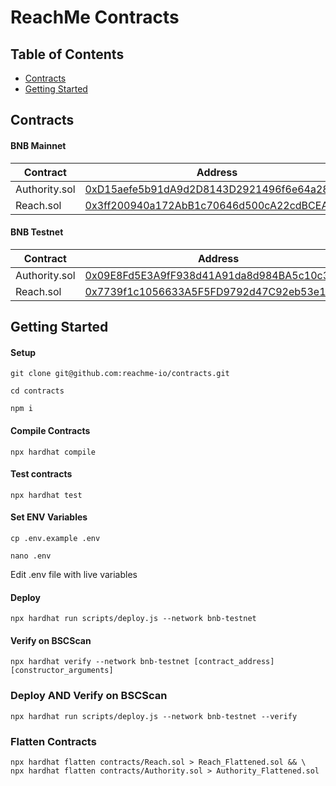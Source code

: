 # ReachMe Contracts

## Table of Contents
- [Contracts](#contracts)
- [Getting Started](#getting-started)

## Contracts

#### BNB Mainnet
 
|       Contract    | Address |
|     ------------- | ------------- |
| Authority.sol  | [0xD15aefe5b91dA9d2D8143D2921496f6e64a282CE](https://bscscan.com/address/0xD15aefe5b91dA9d2D8143D2921496f6e64a282CE) |
| Reach.sol  | [0x3ff200940a172AbB1c70646d500cA22cdBCEA915](https://bscscan.com/address/0x3ff200940a172AbB1c70646d500cA22cdBCEA915) |

#### BNB Testnet

|       Contract    | Address |
|     ------------- | ------------- |
| Authority.sol  | [0x09E8Fd5E3A9fF938d41A91da8d984BA5c10c3527](https://testnet.bscscan.com/address/0x09E8Fd5E3A9fF938d41A91da8d984BA5c10c3527) |
| Reach.sol  | [0x7739f1c1056633A5F5FD9792d47C92eb53e123bB](https://testnet.bscscan.com/address/0x7739f1c1056633A5F5FD9792d47C92eb53e123bB) |


## Getting Started

#### Setup
```shell
git clone git@github.com:reachme-io/contracts.git
```

```shell
cd contracts
```

```shell
npm i
```

#### Compile Contracts

```shell
npx hardhat compile
```


#### Test contracts
```shell
npx hardhat test
```

#### Set ENV Variables

```shell
cp .env.example .env
```

```shell
nano .env
```

Edit .env file with live variables

#### Deploy

```shell
npx hardhat run scripts/deploy.js --network bnb-testnet
```

#### Verify on BSCScan

```shell
npx hardhat verify --network bnb-testnet [contract_address] [constructor_arguments]
```

### Deploy AND Verify on BSCScan

```shell
npx hardhat run scripts/deploy.js --network bnb-testnet --verify
```

### Flatten Contracts 
```shell
npx hardhat flatten contracts/Reach.sol > Reach_Flattened.sol && \
npx hardhat flatten contracts/Authority.sol > Authority_Flattened.sol
```

